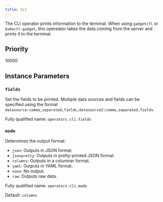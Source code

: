 ```yaml
---
title: CLI
---
```


The CLI operator prints information to the terminal. When using `gadgetctl` or
`kubectl-gadget`, this opereator takes the data coming from the server and
prints it to the terminal.

## Priority

10000

## Instance Parameters

### `fields`

Set the fields to be printed. Multiple data sources and fields can be specified
using the format
`datasource:comma,separated,fields;datasource2:comma,separated,fields`.

Fully qualified name: `operators.cli.fields`

### `mode`

Determines the output format:
- `json`: Outputs in JSON format.
- `jsonpretty`: Outputs in pretty-printed JSON format.
- `columns`: Outputs in a columnar format.
- `yaml`: Outputs in YAML format.
- `none`: No output.
- `raw`: Outputs raw data.

Fully qualified name: `operators.cli.mode`

Default: `columns`
